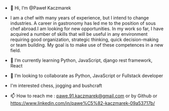 - 👋 Hi, I’m @Paweł Kaczmarek
- 
    I am a chef with many years of experience, but I intend to change industries.
A career in gastronomy has led me to the position of sous chef abroad.I am looking for new opportunities. In my work so far,
I have acquired a number of skills that will be useful in any environment requiring
good organization, strategic thinking, quick decision-making or team building.
My goal is to make use of these competences in a new field.



- 🌱 I’m currently learning Python, JavaScript, django rest framework, React
- 💞️ I’m looking to collaborate as Python, JavaScript or Fullstack developer
-    I'm interested chess, jogging and bushcraft
- 📫 How to reach me : pawe.91.kaczmarek@gmail.com or by Github or https://www.linkedin.com/in/pawe%C5%82-kaczmarek-09a53717b/


<!---
Packerson/Packerson is a ✨ special ✨ repository because its `README.md` (this file) appears on your GitHub profile.
You can click the Preview link to take a look at your changes.
--->
